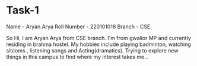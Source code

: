 # Task-1
Name - Aryan Arya
Roll Number - 220101018
Branch - CSE

So Hi,
I am Aryan Arya from CSE branch.
I'm from gwalior MP and currently residing in brahma hostel.
My hobbies include playing badminton, watching sitcoms , listening songs and Acting(dramatics).
Trying to explore new things in this campus to find where my interest takes me...
